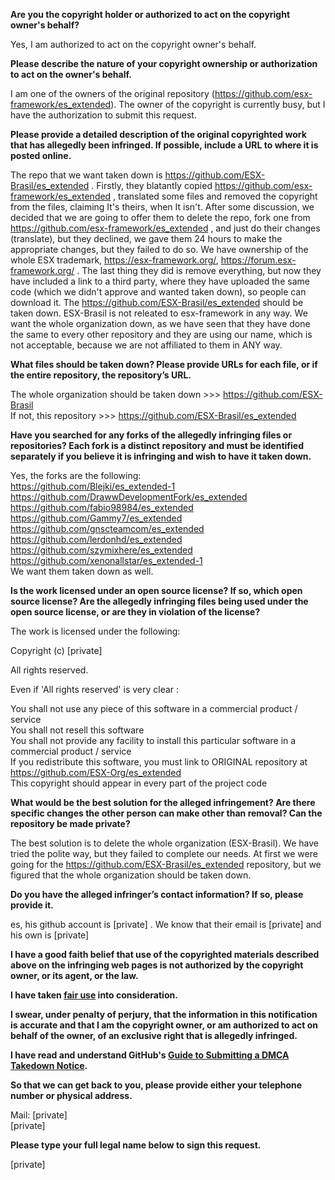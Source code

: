 **Are you the copyright holder or authorized to act on the copyright owner's behalf?**  
  
Yes, I am authorized to act on the copyright owner's behalf.  
  
**Please describe the nature of your copyright ownership or authorization to act on the owner's behalf.**  
  
I am one of the owners of the original repository (https://github.com/esx-framework/es_extended). The owner of the copyright is currently busy, but I have the authorization to submit this request.  
  
**Please provide a detailed description of the original copyrighted work that has allegedly been infringed. If possible, include a URL to where it is posted online.**  
  
The repo that we want taken down is https://github.com/ESX-Brasil/es_extended . Firstly, they blatantly copied https://github.com/esx-framework/es_extended , translated some files and removed the copyright from the files, claiming It's theirs, when It isn't. After some discussion, we decided that we are going to offer them to delete the repo, fork one from https://github.com/esx-framework/es_extended , and just do their changes (translate), but they declined, we gave them 24 hours to make the appropriate changes, but they failed to do so. We have ownership of the whole ESX trademark, https://esx-framework.org/, https://forum.esx-framework.org/ . The last thing they did is remove everything, but now they have included a link to a third party, where they have uploaded the same code (which we didn't approve and wanted taken down), so people can download it. The https://github.com/ESX-Brasil/es_extended should be taken down. ESX-Brasil is not releated to esx-framework in any way. We want the whole organization down, as we have seen that they have done the same to every other repository and they are using our name, which is not acceptable, because we are not affiliated to them in ANY way.  
  
**What files should be taken down? Please provide URLs for each file, or if the entire repository, the repository’s URL.**  
  
The whole organization should be taken down >>> https://github.com/ESX-Brasil  
If not, this repository >>> https://github.com/ESX-Brasil/es_extended  
  
**Have you searched for any forks of the allegedly infringing files or repositories? Each fork is a distinct repository and must be identified separately if you believe it is infringing and wish to have it taken down.**  
  
Yes, the forks are the following:  
https://github.com/Blejki/es_extended-1  
https://github.com/DrawwDevelopmentFork/es_extended  
https://github.com/fabio98984/es_extended  
https://github.com/Gammy7/es_extended  
https://github.com/gnscteamcom/es_extended  
https://github.com/lerdonhd/es_extended  
https://github.com/szymixhere/es_extended  
https://github.com/xenonallstar/es_extended-1  
We want them taken down as well.  
  
**Is the work licensed under an open source license? If so, which open source license? Are the allegedly infringing files being used under the open source license, or are they in violation of the license?**  
  
The work is licensed under the following:  
  
Copyright (c) [private]  
  
All rights reserved.  
  
Even if 'All rights reserved' is very clear :  
  
You shall not use any piece of this software in a commercial product / service  
You shall not resell this software  
You shall not provide any facility to install this particular software in a commercial product / service  
If you redistribute this software, you must link to ORIGINAL repository at https://github.com/ESX-Org/es_extended  
This copyright should appear in every part of the project code  
  
**What would be the best solution for the alleged infringement? Are there specific changes the other person can make other than removal? Can the repository be made private?**  
  
The best solution is to delete the whole organization (ESX-Brasil). We have tried the polite way, but they failed to complete our needs. At first we were going for the https://github.com/ESX-Brasil/es_extended repository, but we figured that the whole organization should be taken down.  
  
**Do you have the alleged infringer’s contact information? If so, please provide it.**  
  
es, his github account is [private] . We know that their email is [private] and his own is [private]    
  
**I have a good faith belief that use of the copyrighted materials described above on the infringing web pages is not authorized by the copyright owner, or its agent, or the law.**  
  
**I have taken <a href="https://www.lumendatabase.org/topics/22">fair use</a> into consideration.**  
  
**I swear, under penalty of perjury, that the information in this notification is accurate and that I am the copyright owner, or am authorized to act on behalf of the owner, of an exclusive right that is allegedly infringed.**  
  
**I have read and understand GitHub's <a href="https://docs.github.com/articles/guide-to-submitting-a-dmca-takedown-notice/">Guide to Submitting a DMCA Takedown Notice</a>.**  
  
**So that we can get back to you, please provide either your telephone number or physical address.**  
  
Mail: [private]  
[private]  
  
**Please type your full legal name below to sign this request.**  
  
[private]  
